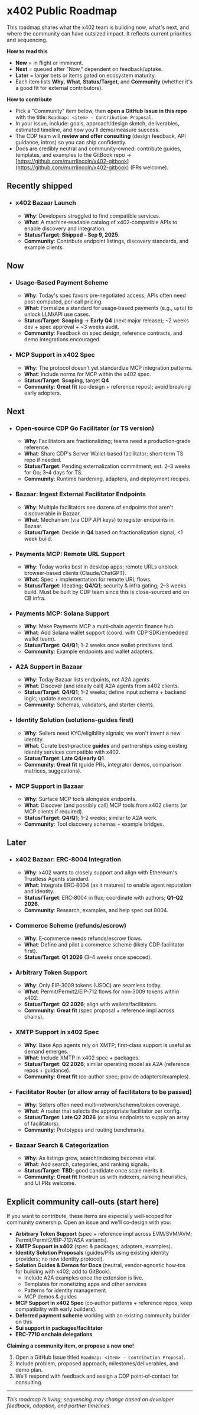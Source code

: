 # x402 Public Roadmap

This roadmap shares what the x402 team is building now, what's next, and where the community can have outsized impact. It reflects current priorities and sequencing.

**How to read this**

* **Now** = in flight or imminent.
* **Next** = queued after "Now," dependent on feedback/uptake.
* **Later** = larger bets or items gated on ecosystem maturity.
* Each item lists **Why**, **What**, **Status/Target**, and **Community** (whether it's a good fit for external contributors).

**How to contribute**

* Pick a "Community" item below, then **open a GitHub Issue in this repo** with the title: `Roadmap: <item> — Contribution Proposal`.
* In your issue, include: goals, approach/design sketch, deliverables, estimated timeline, and how you'll demo/measure success.
* The CDP team will **review and offer consulting** (design feedback, API guidance, intros) so you can ship confidently.
* Docs are credibly neutral and community‑owned: contribute guides, templates, and examples to the GitBook repo → [https://github.com/murrlincoln/x402-gitbook](https://github.com/murrlincoln/x402-gitbook) (PRs welcome).



## Recently shipped

* ### x402 Bazaar Launch
  - **Why**: Developers struggled to find compatible services.
  - **What**: A machine‑readable catalog of x402‑compatible APIs to enable discovery and integration.
  - **Status/Target**: **Shipped – Sep 9, 2025**.
  - **Community**: Contribute endpoint listings, discovery standards, and example clients.



## Now

* ### Usage‑Based Payment Scheme
  - **Why**: Today's spec favors pre‑negotiated access; APIs often need post‑computed, per‑call pricing.
  - **What**: Formalize a standard for usage‑based payments (e.g., `upto`) to unlock LLM/API use cases.
  - **Status/Target**: **Scoping** → **Early Q4** (next major release); \~2 weeks dev + spec approval + \~3 weeks audit.
  - **Community**: Feedback on spec design, reference contracts, and demo integrations encouraged.

* ### MCP Support in x402 Spec
  - **Why**: The protocol doesn't yet standardize MCP integration patterns.
  - **What**: Include norms for MCP within the x402 spec.
  - **Status/Target**: **Scoping**, target **Q4**
  - **Community**: **Great fit** (co‑design + reference repos); avoid breaking early adopters.



## Next

* ### Open‑source CDP Go Facilitator (or TS version)
  - **Why**: Facilitators are fractionalizing; teams need a production‑grade reference.
  - **What**: Share CDP's Server Wallet‑based facilitator; short‑term TS repo if needed.
  - **Status/Target**: Pending externalization commitment; est. 2–3 weeks for Go; 3–4 days for TS.
  - **Community**: Runtime hardening, adapters, and deployment recipes.

* ### Bazaar: Ingest External Facilitator Endpoints
  - **Why**: Multiple facilitators see dozens of endpoints that aren't discoverable in Bazaar.
  - **What**: Mechanism (via CDP API keys) to register endpoints in Bazaar.
  - **Status/Target**: Decide in **Q4** based on fractionalization signal; <1 week build.

* ### Payments MCP: Remote URL Support
  - **Why**: Today works best in desktop apps; remote URLs unblock browser‑based clients (Claude/ChatGPT).
  - **What**: Spec + implementation for remote URL flows.
  - **Status/Target**: Ideating; **Q4/Q1**; security & infra gating; 2–3 weeks build. Must be built by CDP team since this is close-sourced and on CB infra.

* ### Payments MCP: Solana Support
  - **Why**: Make Payments MCP a multi‑chain agentic finance hub.
  - **What**: Add Solana wallet support (coord. with CDP SDK/embedded wallet team).
  - **Status/Target**: **Q4/Q1**; 1–2 weeks once wallet primitives land.
  - **Community**: Example endpoints and wallet adapters.

* ### A2A Support in Bazaar
  - **Why**: Today Bazaar lists endpoints, not A2A agents.
  - **What**: Discover (and ideally call) A2A agents from x402 clients.
  - **Status/Target**: **Q4/Q1**; 1–2 weeks; define input schema + backend logic; update executors.
  - **Community**: Schemas, validators, and starter clients.

* ### Identity Solution (solutions‑guides first)
  - **Why**: Sellers need KYC/eligibility signals; we won't invent a new identity.
  - **What**: Curate best‑practice **guides** and partnerships using existing identity services compatible with x402.
  - **Status/Target**: **Late Q4/early Q1**.
  - **Community**: **Great fit** (guide PRs, integrator demos, comparison matrices, suggestions).

* ### MCP Support in Bazaar
  - **Why**: Surface MCP tools alongside endpoints.
  - **What**: Discover (and possibly call) MCP tools from x402 clients (or MCP clients if required).
  - **Status/Target**: **Q4/Q1**; 1–2 weeks; similar to A2A work.
  - **Community**: Tool discovery schemas + example bridges.



## Later

* ### x402 Bazaar: ERC‑8004 Integration
  - **Why**: x402 wants to closely support and align with Ethereum's Trustless Agents standard.
  - **What**: Integrate ERC‑8004 (as it matures) to enable agent reputation and identity.
  - **Status/Target**: ERC‑8004 in flux; coordinate with authors; **Q1–Q2 2026**.
  - **Community**: Research, examples, and help spec out 8004.

* ### Commerce Scheme (refunds/escrow)
  - **Why**: E‑commerce needs refunds/escrow flows.
  - **What**: Define and pilot a commerce scheme (likely CDP‑facilitator first).
  - **Status/Target**: **Q1 2026** (3–4 weeks once specced).

* ### Arbitrary Token Support
  - **Why**: Only EIP‑3009 tokens (USDC) are seamless today.
  - **What**: Permit/Permit2/EIP‑712 flows for non‑3009 tokens within x402.
  - **Status/Target**: **Q2 2026**; align with wallets/facilitators.
  - **Community**: **Great fit** (spec proposal + reference impl across chains).

* ### XMTP Support in x402 Spec
  - **Why**: Base App agents rely on XMTP; first‑class support is useful as demand emerges.
  - **What**: Include XMTP in x402 spec + packages.
  - **Status/Target**: **Q2 2026**; similar operating model as A2A (reference repos + guidance).
  - **Community**: **Great fit** (co‑author spec; provide adapters/examples).

* ### Facilitator Router (or allow array of facilitators to be passed)
  - **Why**: Sellers often need multi‑network/scheme/token coverage.
  - **What**: A router that selects the appropriate facilitator per config.
  - **Status/Target**: **Late Q2 2026** (or allow endpoints to supply an array of facilitators).
  - **Community**: Prototypes and routing benchmarks.

* ### Bazaar Search & Categorization
  - **Why**: As listings grow, search/indexing becomes vital.
  - **What**: Add search, categories, and ranking signals.
  - **Status/Target**: **TBD**; good candidate once scale merits it.
  - **Community**: **Great fit** frontrun us with indexers, ranking heuristics, and UI PRs welcome.



## Explicit community call‑outs (start here)

If you want to contribute, these items are especially well‑scoped for community ownership. Open an issue and we'll co‑design with you:

* **Arbitrary Token Support** (spec + reference impl across EVM/SVM/AVM; Permit/Permit2/EIP‑712/ASA variants).
* **XMTP Support in x402** (spec & packages; adapters, examples).
* **Identity Solution Proposals** (guides/PRs using existing identity providers; no new identity protocol).
* **Solution Guides & Demos for Docs** (neutral, vendor‑agnostic how‑tos for building with x402; add to GitBook).
  * Include A2A examples once the extension is live.
  * Templates for monetizing apps and other services
  * Patterns for identity management
  * MCP demos & guides
* **MCP Support in x402 Spec** (co‑author patterns + reference repos; keep compatibility with early builders).
* **Deferred payment scheme** working with an existing community builder on this
* **Sui support in packages/facilitator**
* **ERC-7710 onchain delegations**


**Claiming a community item, or propose a new one!**

1. Open a GitHub Issue titled `Roadmap: <item> — Contribution Proposal`.
2. Include problem, proposed approach, milestones/deliverables, and demo plan.
3. We'll respond with feedback and assign a CDP point‑of‑contact for consulting.

---

*This roadmap is living; sequencing may change based on developer feedback, adoption, and partner timelines.*